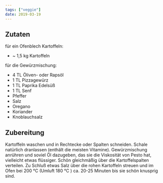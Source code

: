 ```yaml
---
tags: ["veggie"]
date: 2019-03-19
---
```


## Zutaten
für ein Ofenblech Kartoffeln:

- ~ 1,5 kg Kartoffeln

für die Gewürzmischung:

- 4 TL Öliven- oder Rapsöl
- 1 TL Pizzagewürz
- 1 TL Paprika Edelsüß
- 1 TL Senf
- Pfeffer
- Salz
- Oregano
- Koriander
- Knoblauchsalz

## Zubereitung
Kartoffeln waschen und in Rechtecke oder Spalten schneiden. Schale natürlich dranlassen (enthält die meisten Vitamine). Gewürzmischung anrühren und soviel Öl dazugeben, das sie die Viskosität von Pesto hat, vielleicht etwas flüssiger. Schön gleichmäßig über die Kartoffelspalten verteilen. Zu Schluß etwas Salz über die rohen Kartoffeln streuen und im Ofen bei 200 °C (Umluft 180 ℃ ) ca. 20-25 Minuten bis sie schön knusprig sind.
